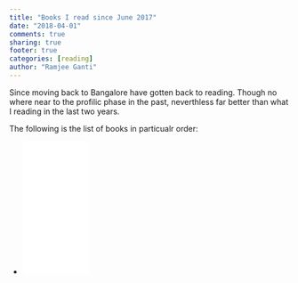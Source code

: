 ```yaml
---
title: "Books I read since June 2017"
date: "2018-04-01"
comments: true
sharing: true
footer: true
categories: [reading]
author: "Ramjee Ganti"
---
```


Since moving back to Bangalore have gotten back to reading. Though no where near to the profilic phase in the past, neverthless far better than what I reading in the last two years.

The following is the list of books in particualr order:

* <iframe style="width:120px;height:240px;" marginwidth="0" marginheight="0" scrolling="no" frameborder="0" src="//ws-in.amazon-adsystem.com/widgets/q?ServiceVersion=20070822&OneJS=1&Operation=GetAdHtml&MarketPlace=IN&source=ac&ref=tf_til&ad_type=product_link&tracking_id=rganti-21&marketplace=amazon&region=IN&placement=8191009609&asins=8191009609&linkId=72b4720ca03f4e88fe776162f494e86d&show_border=true&link_opens_in_new_window=true&price_color=333333&title_color=0066c0&bg_color=ffffff">
    </iframe>

